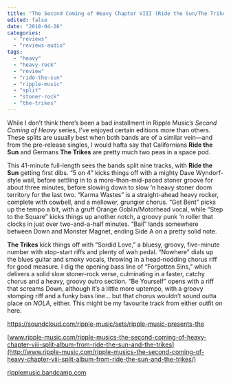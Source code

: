 ```yaml
---
title: "The Second Coming of Heavy Chapter VIII (Ride the Sun/The Trikes split)"
edited: false
date: "2018-04-26"
categories:
  - "reviews"
  - "reviews-audio"
tags:
  - "heavy"
  - "heavy-rock"
  - "review"
  - "ride-the-sun"
  - "ripple-music"
  - "split"
  - "stoner-rock"
  - "the-trikes"
---
```


While I don’t think there’s been a bad installment in Ripple Music’s _Second Coming of Heavy_ series, I’ve enjoyed certain editions more than others. These splits are usually best when both bands are of a similar vein—and from the pre-release singles, I would hafta say that Californians **Ride the Sun** and Germans **The Trikes** are pretty much two peas in a space pod.

This 41-minute full-length sees the bands split nine tracks, with **Ride the Sun** getting first dibs. “5 on 4” kicks things off with a mighty Dave Wyndorf-style wail, before settling in to a more-than-mid-paced stoner groove for about three minutes, before slowing down to slow ‘n heavy stoner doom territory for the last two. “Karma Wastes” is a straight-ahead heavy rocker, complete with cowbell, and a mellower, grungier chorus. “Get Bent” picks up the tempo a bit, with a gruff Orange Goblin/Motorhead vocal, while “Step to the Square” kicks things up another notch, a groovy punk ‘n roller that clocks in just over two-and-a-half minutes. “Bail” lands somewhere between Down and Monster Magnet, ending Side A on a pretty solid note.

**The Trikes** kick things off with “Sordid Love,” a bluesy, groovy, five-minute number with stop-start riffs and plenty of wah pedal. “Nowhere” dials up the blues guitar and smoky vocals, throwing in a head-nodding chorus riff for good measure. I dig the opening bass line of “Forgotten Sins,” which delivers a solid slow stoner-rock verse, culminating in a faster, catchy chorus and a heavy, groovy outro section. “Be Yourself” opens with a riff that screams Down, although it’s a little more uptempo, with a groovy stomping riff and a funky bass line… but that chorus wouldn’t sound outta place on _NOLA_, either. This might be my favourite track from either outfit on here.

https://soundcloud.com/ripple-music/sets/ripple-music-presents-the

[www.ripple-music.com/ripple-musics-the-second-coming-of-heavy-chapter-viii-split-album-from-ride-the-sun-and-the-trikes](http://www.ripple-music.com/ripple-musics-the-second-coming-of-heavy-chapter-viii-split-album-from-ride-the-sun-and-the-trikes/)

[ripplemusic.bandcamp.com](https://ripplemusic.bandcamp.com/)
